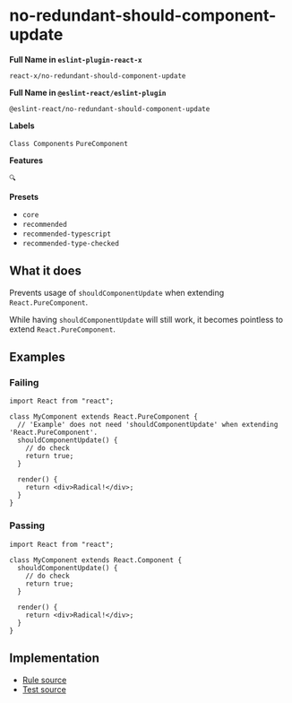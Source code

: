 # no-redundant-should-component-update

**Full Name in `eslint-plugin-react-x`**

```plain copy
react-x/no-redundant-should-component-update
```

**Full Name in `@eslint-react/eslint-plugin`**

```plain copy
@eslint-react/no-redundant-should-component-update
```

**Labels**

`Class Components` `PureComponent`

**Features**

`🔍`

**Presets**

- `core`
- `recommended`
- `recommended-typescript`
- `recommended-type-checked`

## What it does

Prevents usage of `shouldComponentUpdate` when extending `React.PureComponent`.

While having `shouldComponentUpdate` will still work, it becomes pointless to extend `React.PureComponent`.

## Examples

### Failing

```tsx
import React from "react";

class MyComponent extends React.PureComponent {
  // 'Example' does not need 'shouldComponentUpdate' when extending 'React.PureComponent'.
  shouldComponentUpdate() {
    // do check
    return true;
  }

  render() {
    return <div>Radical!</div>;
  }
}
```

### Passing

```tsx
import React from "react";

class MyComponent extends React.Component {
  shouldComponentUpdate() {
    // do check
    return true;
  }

  render() {
    return <div>Radical!</div>;
  }
}
```

## Implementation

- [Rule source](https://github.com/rEl1cx/eslint-react/tree/main/packages/plugins/eslint-plugin-react-x/src/rules/no-redundant-should-component-update.ts)
- [Test source](https://github.com/rEl1cx/eslint-react/tree/main/packages/plugins/eslint-plugin-react-x/src/rules/no-redundant-should-component-update.spec.ts)
